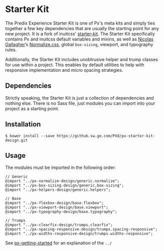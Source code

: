 # Starter Kit

The Predix Experience Starter Kit is one of Px's meta kits and simply ties together a few key dependencies that are usually the starting point for any new project. It is a fork of inuitcss' [starter-kit](https://github.com/inuitcss/starter-kit). The Starter Kit specifically contains Px and inuitcss default variables and mixins, as well as [Nicolas Gallagher](https://twitter.com/necolas)’s [Normalize.css](https://github.com/necolas/normalize.css), global `box-sizing`, viewport, and typography rules.

Additionally, the Starter Kit includes unobtrusive helper and trump classes for use within a project. This enables by default utilities to help with responsive implementation and micro spacing strategies.

## Dependencies

Strictly speaking, the Starter Kit is just a collection of dependencies and nothing else. There is no Sass file, just modules you can import into your project as a starting point.

## Installation

    $ bower install --save https://github.sw.ge.com/PXd/px-starter-kit-design.git

## Usage

The modules must be imported in the following order:

    // Generic
    @import "../px-normalize-design/generic.normalize";
    @import "../px-box-sizing-design/generic.box-sizing";
    @import "../px-helpers-design/generic.helpers";
    
    // Base
    @import "../px-flexbox-design/base.flexbox";
    @import "../px-viewport-design/base.viewport";
    @import "../px-typography-design/base.typography";
    
    // Trumps
    @import "../px-clearfix-design/trumps.clearfix";
    @import "../px-spacing-responsive-design/trumps.spacing-responsive";
    @import "../px-widths-responsive-design/trumps.widths-responsive";

See [px-getting-started](https://github.sw.ge.com/PXd/px-getting-started#a-note-about-relative-import-paths) for an explanation of the `../`

